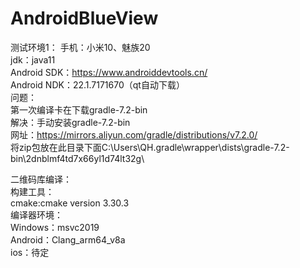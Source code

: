 # AndroidBlueView

测试环境1：
  手机：小米10、魅族20  
  jdk：java11  
  Android SDK：https://www.androiddevtools.cn/  
  Android NDK：22.1.7171670（qt自动下载）  
  问题：  
    第一次编译卡在下载gradle-7.2-bin  
    解决：手动安装gradle-7.2-bin  
      网址：https://mirrors.aliyun.com/gradle/distributions/v7.2.0/  
      将zip包放在此目录下面C:\Users\QH\.gradle\wrapper\dists\gradle-7.2-bin\2dnblmf4td7x66yl1d74lt32g\  

二维码库编译：  
构建工具：  
  cmake:cmake version 3.30.3  
编译器环境：  
Windows：msvc2019  
Android：Clang_arm64_v8a  
ios：待定  
 
